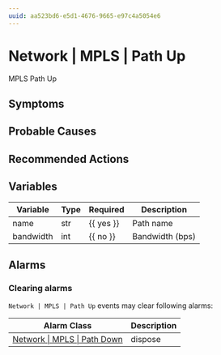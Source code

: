 ```yaml
---
uuid: aa523bd6-e5d1-4676-9665-e97c4a5054e6
---
```

# Network | MPLS | Path Up

MPLS Path Up

## Symptoms

## Probable Causes

## Recommended Actions

## Variables

Variable | Type | Required | Description
--- | --- | --- | ---
name | str | {{ yes }} | Path name
bandwidth | int | {{ no }} | Bandwidth (bps)

## Alarms

### Clearing alarms

`Network | MPLS | Path Up` events may clear following alarms:

Alarm Class | Description
--- | ---
[Network \| MPLS \| Path Down](../../../alarm-classes/network/mpls/path-down.md) | dispose
